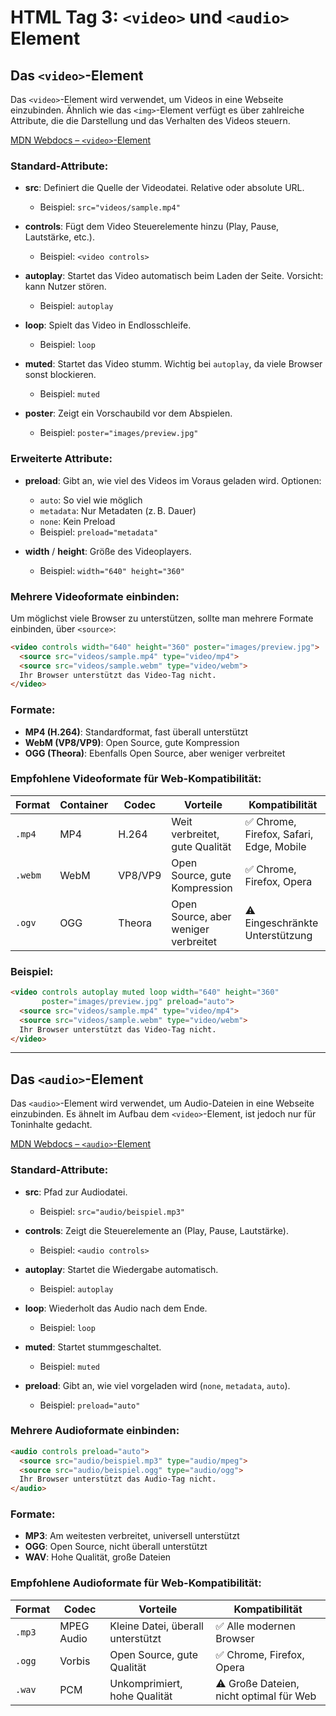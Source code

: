 # HTML Tag 3: `<video>` und `<audio>` Element

## Das `<video>`-Element

Das `<video>`-Element wird verwendet, um Videos in eine Webseite einzubinden. 
Ähnlich wie das `<img>`-Element verfügt es über zahlreiche Attribute, die die Darstellung und das Verhalten des Videos steuern.

[MDN Webdocs – `<video>`-Element](https://developer.mozilla.org/en-US/docs/Web/HTML/Element/video)

### Standard-Attribute:

- **src**: Definiert die Quelle der Videodatei. Relative oder absolute URL.
  - Beispiel: `src="videos/sample.mp4"`

- **controls**: Fügt dem Video Steuerelemente hinzu (Play, Pause, Lautstärke, etc.).
  - Beispiel: `<video controls>`

- **autoplay**: Startet das Video automatisch beim Laden der Seite. Vorsicht: kann Nutzer stören.
  - Beispiel: `autoplay`

- **loop**: Spielt das Video in Endlosschleife.
  - Beispiel: `loop`

- **muted**: Startet das Video stumm. Wichtig bei `autoplay`, da viele Browser sonst blockieren.
  - Beispiel: `muted`

- **poster**: Zeigt ein Vorschaubild vor dem Abspielen.
  - Beispiel: `poster="images/preview.jpg"`

### Erweiterte Attribute:

- **preload**: Gibt an, wie viel des Videos im Voraus geladen wird. Optionen:
  - `auto`: So viel wie möglich
  - `metadata`: Nur Metadaten (z. B. Dauer)
  - `none`: Kein Preload
  - Beispiel: `preload="metadata"`

- **width** / **height**: Größe des Videoplayers.
  - Beispiel: `width="640" height="360"`

### Mehrere Videoformate einbinden:

Um möglichst viele Browser zu unterstützen, sollte man mehrere Formate einbinden, über `<source>`:

```html
<video controls width="640" height="360" poster="images/preview.jpg">
  <source src="videos/sample.mp4" type="video/mp4">
  <source src="videos/sample.webm" type="video/webm">
  Ihr Browser unterstützt das Video-Tag nicht.
</video>
```

### Formate:

- **MP4 (H.264)**: Standardformat, fast überall unterstützt
- **WebM (VP8/VP9)**: Open Source, gute Kompression
- **OGG (Theora)**: Ebenfalls Open Source, aber weniger verbreitet

### Empfohlene Videoformate für Web-Kompatibilität:

| Format | Container | Codec     | Vorteile                            | Kompatibilität         |
|--------|-----------|-----------|-------------------------------------|-------------------------|
| `.mp4` | MP4       | H.264     | Weit verbreitet, gute Qualität      | ✅ Chrome, Firefox, Safari, Edge, Mobile |
| `.webm`| WebM      | VP8/VP9   | Open Source, gute Kompression       | ✅ Chrome, Firefox, Opera |
| `.ogv` | OGG       | Theora    | Open Source, aber weniger verbreitet| ⚠️ Eingeschränkte Unterstützung |

### Beispiel:

```html
<video controls autoplay muted loop width="640" height="360" 
       poster="images/preview.jpg" preload="auto">
  <source src="videos/sample.mp4" type="video/mp4">
  <source src="videos/sample.webm" type="video/webm">
  Ihr Browser unterstützt das Video-Tag nicht.
</video>
```

---

## Das `<audio>`-Element

Das `<audio>`-Element wird verwendet, um Audio-Dateien in eine Webseite einzubinden. Es ähnelt im Aufbau dem `<video>`-Element, ist jedoch nur für Toninhalte gedacht.

[MDN Webdocs – `<audio>`-Element](https://developer.mozilla.org/en-US/docs/Web/HTML/Element/audio)

### Standard-Attribute:

- **src**: Pfad zur Audiodatei.
  - Beispiel: `src="audio/beispiel.mp3"`

- **controls**: Zeigt die Steuerelemente an (Play, Pause, Lautstärke).
  - Beispiel: `<audio controls>`

- **autoplay**: Startet die Wiedergabe automatisch.
  - Beispiel: `autoplay`

- **loop**: Wiederholt das Audio nach dem Ende.
  - Beispiel: `loop`

- **muted**: Startet stummgeschaltet.
  - Beispiel: `muted`

- **preload**: Gibt an, wie viel vorgeladen wird (`none`, `metadata`, `auto`).
  - Beispiel: `preload="auto"`

### Mehrere Audioformate einbinden:

```html
<audio controls preload="auto">
  <source src="audio/beispiel.mp3" type="audio/mpeg">
  <source src="audio/beispiel.ogg" type="audio/ogg">
  Ihr Browser unterstützt das Audio-Tag nicht.
</audio>
```

<div style="page-break-after: always;"></div>

### Formate:

- **MP3**: Am weitesten verbreitet, universell unterstützt
- **OGG**: Open Source, nicht überall unterstützt
- **WAV**: Hohe Qualität, große Dateien

### Empfohlene Audioformate für Web-Kompatibilität:

| Format | Codec      | Vorteile                            | Kompatibilität         |
|--------|------------|-------------------------------------|-------------------------|
| `.mp3` | MPEG Audio | Kleine Datei, überall unterstützt   | ✅ Alle modernen Browser |
| `.ogg` | Vorbis     | Open Source, gute Qualität          | ✅ Chrome, Firefox, Opera |
| `.wav` | PCM        | Unkomprimiert, hohe Qualität        | ⚠️ Große Dateien, nicht optimal für Web

